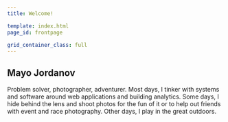 ```yaml
---
title: Welcome!

template: index.html
page_id: frontpage

grid_container_class: full
---
```

## Mayo Jordanov

Problem solver, photographer, adventurer. Most days, I tinker with systems and software around web applications and building analytics. Some days, I hide behind the lens and shoot photos for the fun of it or to help out friends with event and race photography. Other days, I play in the great outdoors.
